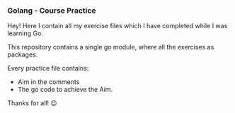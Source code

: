 ### Golang - Course Practice

Hey! Here I contain all my exercise files which I have completed while I was learning Go.

This repository contains a single go module, where all the exercises as packages.

Every practice file contains:
* Aim in the comments
* The go code to achieve the Aim. 

Thanks for all! 😉
